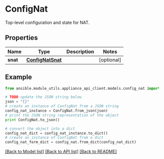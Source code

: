# ConfigNat

Top-level configuration and state for NAT.

## Properties
Name | Type | Description | Notes
------------ | ------------- | ------------- | -------------
**snat** | [**ConfigNatSnat**](ConfigNatSnat.md) |  | [optional] 

## Example

```python
from ansible.module_utils.appliance_api_client.models.config_nat import ConfigNat

# TODO update the JSON string below
json = "{}"
# create an instance of ConfigNat from a JSON string
config_nat_instance = ConfigNat.from_json(json)
# print the JSON string representation of the object
print ConfigNat.to_json()

# convert the object into a dict
config_nat_dict = config_nat_instance.to_dict()
# create an instance of ConfigNat from a dict
config_nat_form_dict = config_nat.from_dict(config_nat_dict)
```
[[Back to Model list]](../README.md#documentation-for-models) [[Back to API list]](../README.md#documentation-for-api-endpoints) [[Back to README]](../README.md)



